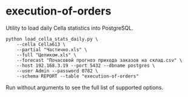 # execution-of-orders

Utility to load daily Cella statistics into PostgreSQL.

```
python load_cella_stats_daily.py \
    --cella Cella613 \
    --partial "Частично.xls" \
    --full "Целиком.xls" \
    --forecast "Почасовой прогноз прихода заказов на склад.csv" \
    --host 192.168.3.19 --port 5432 --dbname postgres \
    --user Admin --password 0782 \
    --schema REPORT --table "execution-of-orders"
```

Run without arguments to see the full list of supported options.
